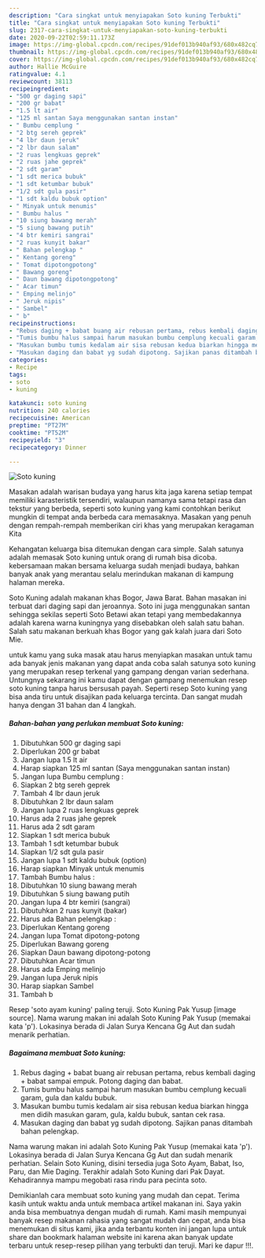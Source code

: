 ```yaml
---
description: "Cara singkat untuk menyiapakan Soto kuning Terbukti"
title: "Cara singkat untuk menyiapakan Soto kuning Terbukti"
slug: 2317-cara-singkat-untuk-menyiapakan-soto-kuning-terbukti
date: 2020-09-22T02:59:11.173Z
image: https://img-global.cpcdn.com/recipes/91def013b940af93/680x482cq70/soto-kuning-foto-resep-utama.jpg
thumbnail: https://img-global.cpcdn.com/recipes/91def013b940af93/680x482cq70/soto-kuning-foto-resep-utama.jpg
cover: https://img-global.cpcdn.com/recipes/91def013b940af93/680x482cq70/soto-kuning-foto-resep-utama.jpg
author: Hallie McGuire
ratingvalue: 4.1
reviewcount: 38113
recipeingredient:
- "500 gr daging sapi"
- "200 gr babat"
- "1.5 lt air"
- "125 ml santan Saya menggunakan santan instan"
- " Bumbu cemplung "
- "2 btg sereh geprek"
- "4 lbr daun jeruk"
- "2 lbr daun salam"
- "2 ruas lengkuas geprek"
- "2 ruas jahe geprek"
- "2 sdt garam"
- "1 sdt merica bubuk"
- "1 sdt ketumbar bubuk"
- "1/2 sdt gula pasir"
- "1 sdt kaldu bubuk option"
- " Minyak untuk menumis"
- " Bumbu halus "
- "10 siung bawang merah"
- "5 siung bawang putih"
- "4 btr kemiri sangrai"
- "2 ruas kunyit bakar"
- " Bahan pelengkap "
- " Kentang goreng"
- " Tomat dipotongpotong"
- " Bawang goreng"
- " Daun bawang dipotongpotong"
- " Acar timun"
- " Emping melinjo"
- " Jeruk nipis"
- " Sambel"
- " b"
recipeinstructions:
- "Rebus daging + babat buang air rebusan pertama, rebus kembali daging + babat sampai empuk. Potong daging dan babat."
- "Tumis bumbu halus sampai harum masukan bumbu cemplung kecuali garam, gula dan kaldu bubuk."
- "Masukan bumbu tumis kedalam air sisa rebusan kedua biarkan hingga men didih masukan garam, gula, kaldu bubuk, santan cek rasa."
- "Masukan daging dan babat yg sudah dipotong. Sajikan panas ditambah bahan pelengkap."
categories:
- Recipe
tags:
- soto
- kuning

katakunci: soto kuning 
nutrition: 240 calories
recipecuisine: American
preptime: "PT27M"
cooktime: "PT52M"
recipeyield: "3"
recipecategory: Dinner

---
```



![Soto kuning](https://img-global.cpcdn.com/recipes/91def013b940af93/680x482cq70/soto-kuning-foto-resep-utama.jpg)

Masakan adalah warisan budaya yang harus kita jaga karena setiap tempat memiliki karasteristik tersendiri, walaupun namanya sama tetapi rasa dan tekstur yang berbeda, seperti soto kuning yang kami contohkan berikut mungkin di tempat anda berbeda cara memasaknya. Masakan yang penuh dengan rempah-rempah memberikan ciri khas yang merupakan keragaman Kita

Kehangatan keluarga bisa ditemukan dengan cara simple. Salah satunya adalah memasak Soto kuning untuk orang di rumah bisa dicoba. kebersamaan makan bersama keluarga sudah menjadi budaya, bahkan banyak anak yang merantau selalu merindukan makanan di kampung halaman mereka.

Soto Kuning adalah makanan khas Bogor, Jawa Barat. Bahan masakan ini terbuat dari daging sapi dan jeroannya. Soto ini juga menggunakan santan sehingga sekilas seperti Soto Betawi akan tetapi yang membedakannya adalah karena warna kuningnya yang disebabkan oleh salah satu bahan. Salah satu makanan berkuah khas Bogor yang gak kalah juara dari Soto Mie.

untuk kamu yang suka masak atau harus menyiapkan masakan untuk tamu ada banyak jenis makanan yang dapat anda coba salah satunya soto kuning yang merupakan resep terkenal yang gampang dengan varian sederhana. Untungnya sekarang ini kamu dapat dengan gampang menemukan resep soto kuning tanpa harus bersusah payah.
Seperti resep Soto kuning yang bisa anda tiru untuk disajikan pada keluarga tercinta. Dan sangat mudah hanya dengan 31 bahan dan 4 langkah.


<!--inarticleads1-->

##### Bahan-bahan yang perlukan membuat Soto kuning:

1. Dibutuhkan 500 gr daging sapi
1. Diperlukan 200 gr babat
1. Jangan lupa 1.5 lt air
1. Harap siapkan 125 ml santan (Saya menggunakan santan instan)
1. Jangan lupa  Bumbu cemplung :
1. Siapkan 2 btg sereh geprek
1. Tambah 4 lbr daun jeruk
1. Dibutuhkan 2 lbr daun salam
1. Jangan lupa 2 ruas lengkuas geprek
1. Harus ada 2 ruas jahe geprek
1. Harus ada 2 sdt garam
1. Siapkan 1 sdt merica bubuk
1. Tambah 1 sdt ketumbar bubuk
1. Siapkan 1/2 sdt gula pasir
1. Jangan lupa 1 sdt kaldu bubuk (option)
1. Harap siapkan  Minyak untuk menumis
1. Tambah  Bumbu halus :
1. Dibutuhkan 10 siung bawang merah
1. Dibutuhkan 5 siung bawang putih
1. Jangan lupa 4 btr kemiri (sangrai)
1. Dibutuhkan 2 ruas kunyit (bakar)
1. Harus ada  Bahan pelengkap :
1. Diperlukan  Kentang goreng
1. Jangan lupa  Tomat dipotong-potong
1. Diperlukan  Bawang goreng
1. Siapkan  Daun bawang dipotong-potong
1. Dibutuhkan  Acar timun
1. Harus ada  Emping melinjo
1. Jangan lupa  Jeruk nipis
1. Harap siapkan  Sambel
1. Tambah  b


Resep &#39;soto ayam kuning&#39; paling teruji. Soto Kuning Pak Yusup [image source]. Nama warung makan ini adalah Soto Kuning Pak Yusup (memakai kata &#39;p&#39;). Lokasinya berada di Jalan Surya Kencana Gg Aut dan sudah menarik perhatian. 

<!--inarticleads2-->

##### Bagaimana membuat  Soto kuning:

1. Rebus daging + babat buang air rebusan pertama, rebus kembali daging + babat sampai empuk. Potong daging dan babat.
1. Tumis bumbu halus sampai harum masukan bumbu cemplung kecuali garam, gula dan kaldu bubuk.
1. Masukan bumbu tumis kedalam air sisa rebusan kedua biarkan hingga men didih masukan garam, gula, kaldu bubuk, santan cek rasa.
1. Masukan daging dan babat yg sudah dipotong. Sajikan panas ditambah bahan pelengkap.


Nama warung makan ini adalah Soto Kuning Pak Yusup (memakai kata &#39;p&#39;). Lokasinya berada di Jalan Surya Kencana Gg Aut dan sudah menarik perhatian. Selain Soto Kuning, disini tersedia juga Soto Ayam, Babat, Iso, Paru, dan Mie Daging. Terakhir adalah Soto Kuning dari Pak Dayat. Kehadirannya mampu megobati rasa rindu para pecinta soto. 

Demikianlah cara membuat soto kuning yang mudah dan cepat. Terima kasih untuk waktu anda untuk membaca artikel makanan ini. Saya yakin anda bisa membuatnya dengan mudah di rumah. Kami masih mempunyai banyak resep makanan rahasia yang sangat mudah dan cepat, anda bisa menemukan di situs kami, jika anda terbantu konten ini jangan lupa untuk share dan bookmark halaman website ini karena akan banyak update terbaru untuk resep-resep pilihan yang terbukti dan teruji. Mari ke dapur !!!. 
